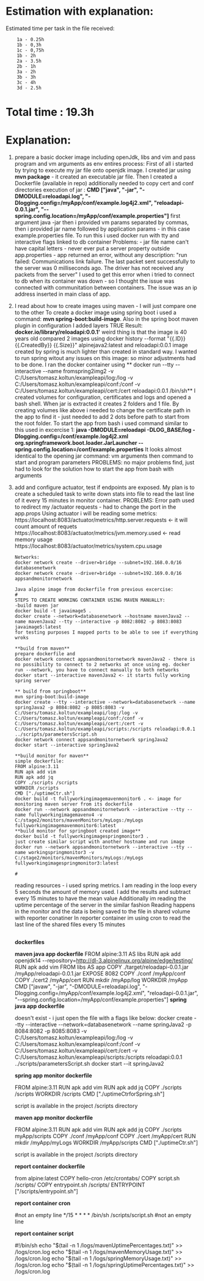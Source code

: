 # Estimation with explanation:
Estimated time per task in the file received:

        1a - 0.25h
        1b - 0,3h
        1c - 0,75h
        1b - 2h
        2a - 3.5h
        2b - 1h
        3a - 2h
        3b - 3h
        3c - 4h
        3d - 2.5h
   #

# Total time : 19.3h

# Explanation:

 1. prepare a basic docker image including openJdk, libs and vim
	and pass program and vm arguments as env entires
	process: First of all i started by trying to execute my jar file onto openjdk image.
	I created jar using **mvn package** - it created an executable jar file.
	Then I created a Dockerfile (available in repo) additionally needed to copy cert and conf directories
	execution of jar : **CMD ["java", "-jar", "-DMODULE=reloadapi.log", "-Dlogging.config=/myApp/conf/example.log4j2.xml", "reloadapi-0.0.1.jar", "--spring.config.location=/myApp/conf/example.properties"]**
	first argument java -jar then i provided vm params separated by commas, then i provided jar name followed by application params - in this case example.properties file.
	To run this i used docker run with tty and interactive flags linked to db container
	Problems:
		- jar file name can't have capital letters
		- never ever put a server property outside app.properties - app returned an error, without any description:
			"run failed: Communications link failure. The last packet sent successfully to the server was 0 milliseconds ago. The driver has not received any packets from the server"
			I used to get this error when i tried to connect to db when its container was down - so I thought the issue was connected with communitation between containers. The issue was an ip address inserted in main class of app.
			
			
 2. I read about how to create images using maven - I will just compare one to the other
	To create a docker image using spring boot i used a command: **mvn spring-boot:build-image**. Also in the spring boot maven plugin in configuration I added layers TRUE 
	Result: **docker.io/library/reloadapi:0.0.1'** weird thing is that the image is 40 years old 
	compared 2 images using  docker history --format "{{.ID}} {{.CreatedBy}} {{.Size}}" alpinejava2:latest and reloadapi:0.0.1
	image created by spring is much lighter than created in standard way.
	I wanted to run spring witout any issues on this image: so minor adjustments had to be done.
	I ran the docker container using ** docker run --tty --interactive --name fromspring2img2 -v C:/Users/tomasz.koltun/exampleapi/log:/log -v C:/Users/tomasz.koltun/exampleapi/conf:/conf -v C:/Users/tomasz.koltun/exampleapi/cert:/cert reloadapi:0.0.1 /bin/sh**
	I created volumes for configuration, certificates and logs  and opened a bash shell.
	When jar is extracted it creates 2 folders and 1 file. By creating volumes like above i needed to change the certificate path in the app to find it - just needed to add 2 dots before path to start from the root folder.
	To start the app from bash i used command similar to this used in excercise 1: **java -DMODULE=reloadapi -DLOG_BASE/log -Dlogging.config=/conf/example.log4j2.xml org.springframework.boot.loader.JarLauncher --spring.config.location=/conf/example.properties**
	It looks almost identical to the opening jar command: vm arguments then command to start and program parameters
	PROBLEMS: no major problems find, just had to look for the solution how to start the app from bash with arguments
 3. add and configure actuator, test if endpoints are exposed. My plan is 
	to create a scheduled task to write down stats into file to read the last 
	line of it every 15 minutes in monitor container.
	PROBLEMS: Error path used to redirect my /actuator requests - had to change the port in the app.props
	Using actuator i will be reading some metrics:
		https://localhost:8083/actuator/metrics/http.server.requests <- it will count amount of requets
		https://localhost:8083/actuator/metrics/jvm.memory.used <- read memory usage
		https://localhost:8083/actuator/metrics/system.cpu.usage
		
		Networks:
		docker network create --driver=bridge --subnet=192.168.0.0/16 databasenetwork
		docker network create --driver=bridge --subnet=192.169.0.0/16 appsandmonitornetwork
	
		Java alpine image from dockerfile from previous excercise:
		#
		STEPS TO CREATE WORKING CONTAINER USING MAVEN MANUALLY:
		-build maven jar
		docker build -t javaimage5 .
		docker create --network=databasenetwork --hostname mavenJava2 --name mavenJava2 --tty --interactive -p 8082:8082 -p 8083:8083 javaimage5:latest
		for testing purposes I mapped ports to be able to see if everything wroks
		
		**build from maven**
		prepare dockerfile and
		docker network connect appsandmonitornetwork mavenJava2 - there is no possibility to connect to 2 networks at once using eg. docker run --network, you have to connect manually to both networks
		docker start --interactive mavenJava2 <- it starts fully working spring server
		
		** build from springboot**
		mvn spring-boot:build-image
		docker create --tty --interactive --network=databasenetwork --name springJava2 -p 8084:8082 -p 8085:8083 -v C:/Users/tomasz.koltun/exampleapi/log:/log -v C:/Users/tomasz.koltun/exampleapi/conf:/conf -v C:/Users/tomasz.koltun/exampleapi/cert:/cert -v C:/Users/tomasz.koltun/exampleapi/scripts:/scripts reloadapi:0.0.1 ../scripts/parametersScript.sh
		docker network connect appsandmonitornetwork springJava2
		docker start --interactive springJava2
		
		**build monitor for maven**
		simple dockerfile:
		FROM alpine:3.11
		RUN apk add vim
		RUN apk add jq
		COPY ./scripts /scripts
		WORKDIR /scripts
		CMD ["./uptimeCtr.sh"]
		docker build -t fullyworkingimagemavenmonitor6 . <- image for monitoring maven server from its dockerfile
		docker run --network appsandmonitornetwork --interactive --tty --name fullyworkingimagemavenv4 -v C:/stage2/monitors/mavenMonitors/myLogs:/myLogs fullyworkingimagemavenmonitor6:latest
		**build monitor for springboot created image**
		docker build -t fullyworkingimagespringmonitor3 .
		just create similar script with another hostname and run image
		docker run --network appsandmonitornetwork --interactive --tty --name workingspringmonitor3 -v C:/stage2/monitors/mavenMonitors/myLogs:/myLogs fullyworkingimagespringmonitor3:latest
		
		#
		
		
	reading resources - i used spring metrics. I am reading in the loop every 5 seconds the amount of memory used. I add the results and subtract every 15 minutes to have the mean value
	Additionally im reading the uptime percentage of the server in the similar fashion
	Reading happens in the monitor and the data is being saved to the file in shared volume with reporter conatiner
	In reporter container im using cron to read the last line of the shared files every 15 minutes 
	
	##
	**dockerfiles**
	
	**maven java app dockerfile**
	FROM alpine:3.11 AS libs
	RUN apk add openjdk14 --repository=http://dl-3.alpinelinux.org/alpine/edge/testing/
	RUN apk add vim
	FROM libs AS app
	COPY ./target/reloadapi-0.0.1.jar /myApp/reloadapi-0.0.1.jar
	EXPOSE 8082
	COPY ./conf /myApp/conf
	COPY ./cert2 /myApp/cert
	RUN mkdir /myApp/log
	WORKDIR /myApp
	CMD ["javaw", "-jar", "-DMODULE=reloadapi.log", "-Dlogging.config=/myApp/conf/example.log4j2.xml", "reloadapi-0.0.1.jar", "--spring.config.location=/myApp/conf/example.properties"]
	**spring java app dockerfile**
	
	doesn't exist - i just open the file with a flags like below:
	docker create --tty --interactive --network=databasenetwork --name springJava2 -p 8084:8082 -p 8085:8083 -v C:/Users/tomasz.koltun/exampleapi/log:/log -v C:/Users/tomasz.koltun/exampleapi/conf:/conf -v C:/Users/tomasz.koltun/exampleapi/cert:/cert -v C:/Users/tomasz.koltun/exampleapi/scripts:/scripts reloadapi:0.0.1 ../scripts/parametersScript.sh
	docker start --it springJava2
	
	**spring app monitor dockerfile**
	
	FROM alpine:3.11
	RUN apk add vim
	RUN apk add jq
	COPY ./scripts /scripts
	WORKDIR /scripts
	CMD ["./uptimeCtrforSpring.sh"]
	
	script is available in the project /scripts directory
	
	**maven app monitor dockerfile**
	
	FROM alpine:3.11
	RUN apk add vim
	RUN apk add jq
	COPY ./scripts myApp/scripts
	COPY ./conf /myApp/conf
	COPY ./cert /myApp/cert
	RUN mkdir /myApp/myLogs
	WORKDIR /myApp/scripts
	CMD ["./uptimeCtr.sh"]
	
	script is available in the project /scripts directory
	
	**report container dockerfile**
	
	from alpine:latest
	COPY hello-cron /etc/crontabs/
	COPY script.sh /scripts/
	COPY entrypoint.sh /scripts/
	ENTRYPOINT ["/scripts/entrypoint.sh"]
	
	**report container cron**
	
	#not an empty line
	*/15	*	*	*	*	/bin/sh /scripts/script.sh
	#not an empty line
	
	**report container script**
	
	#!/bin/sh
	echo "$(tail -n 1 /logs/mavenUptimePercentages.txt)" >> /logs/cron.log
	echo "$(tail -n 1 /logs/mavenMemoryUsage.txt)" >> /logs/cron.log
	echo "$(tail -n 1 /logs/springMemoryUsage.txt)" >> /logs/cron.log
	echo "$(tail -n 1 /logs/springUptimePercentages.txt)" >> /logs/cron.log
	
	
	
	
	
	